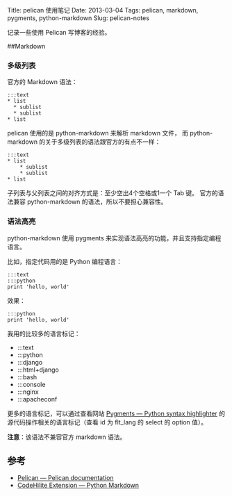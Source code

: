 Title: pelican 使用笔记
Date: 2013-03-04
Tags: pelican, markdown, pygments, python-markdown
Slug: pelican-notes

记录一些使用 Pelican 写博客的经验。

##Markdown

### 多级列表

官方的 Markdown 语法：

    :::text
    * list
      * sublist
      * sublist
    * list

pelican 使用的是 python-markdown 来解析 markdown 文件，
而 python-markdown 的关于多级列表的语法跟官方的有点不一样：

    :::text
    * list
        * sublist
        * sublist
    * list

子列表与父列表之间的对齐方式是：至少空出4个空格或1一个 Tab 键。
官方的语法兼容 python-markdown 的语法，所以不要担心兼容性。

### 语法高亮

python-markdown 使用 pygments 来实现语法高亮的功能，并且支持指定编程语言。

比如，指定代码用的是 Python 编程语言：

    :::text
    :::python
    print 'hello, world'

效果：

    :::python
    print 'hello, world'

我用的比较多的语言标记：

* :::text
* :::python
* :::django
* :::html+django
* :::bash
* :::console
* :::nginx
* :::apacheconf

更多的语言标记，可以通过查看网站 [Pygments — Python syntax highlighter][1] 的源代码操作相关的语言标记（查看 id 为 flt_lang 的 select 的 option 值）。


**注意**：该语法不兼容官方 markdown 语法。


[1]: http://pygments.org/demo/

## 参考

* [Pelican — Pelican documentation](http://docs.getpelican.com/)
* [CodeHilite Extension — Python Markdown](http://pythonhosted.org/Markdown/extensions/code_hilite.html)
